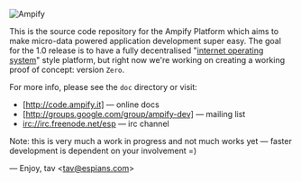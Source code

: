 ![Ampify](http://cloud.github.com/downloads/tav/ampify/logo.ampify.smaller.png)

This is the source code repository for the Ampify Platform which aims to make
micro-data powered application development super easy. The goal for the 1.0
release is to have a fully decentralised "[internet operating system]" style
platform, but right now we're working on creating a working proof of concept:
version `Zero`.

For more info, please see the `doc` directory or visit:

* [http://code.ampify.it] — online docs
* [http://groups.google.com/group/ampify-dev] — mailing list
* [irc://irc.freenode.net/esp] — irc channel

Note: this is very much a work in progress and not much works yet — faster
development is dependent on your involvement =)

—
Enjoy, tav <<tav@espians.com>>




[internet operating system]: http://en.wikipedia.org/wiki/Web_operating_system
[http://code.ampify.it]: http://code.ampify.it
[http://groups.google.com/group/ampify-dev]: http://groups.google.com/group/ampify-dev
[irc://irc.freenode.net/esp]: irc://irc.freenode.net/esp